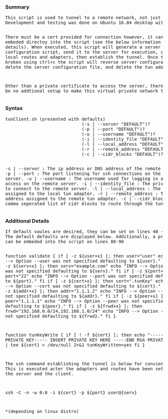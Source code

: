 <h3>Summary</h3>
<pre>
This script is used to tunnel to a remote network, not just a remote machine.
Development and testing was done on Ubuntu 16.04 desktop with an Ubuntu 16.04 server. 

There must be a cert provided for connection however, it can be embeded directoy into
the script (see the below information for more details). When executed, this script will
generate a server configuration script, send it to the server for execution, create the 
local routes and adapters, then establish the tunnel. Once the tunnel is broken using 
ctrl+c the script will reverse server configurations, delete the server configuration 
file, and delete the tun adapters. 

Other than a private certificate to access the server, there should be 
no addtional setup to make this virtual private network tunnel work*.
</pre>

<h3>Syntax</h3>
<pre>
tunClient.sh (presented with defaults)
                             (-s | --server "DEFAULT")?
                             (-p | --port "DEFAULT")?
                             (-u | --username "DEFAULT")?
                             (-i | --identity_file "DEFAULT")?
                             (-l | --local_address "DEFAULT")?
                             (-r | --remote_address "DEFAULT")?
                             (-c | --cidr_blocks "DEFAULT")?




-s | --server         : The ip address or DNS address of the remote server.
-p | --port           : The port listening for ssh connections on the remote server.
-u | --username       : The username used for logging in and for sudo access on the remote server.
-i | --identity_file  : The private key used to connect to the remote server.
-l | --local_address  : The ip address assigned to the local tun adapter.
-r | --remote_address : The ip address assigned to the remote tun adapter.
-c | --cidr_blocks    : The comma seperated list of cidr blocks to route through the tun adapter.
</pre>

<h3>Additional Details</h3>
<pre>
If default vaules are desired, they can be set on lines 40 - 65 of the script. 
The default defaults are displayed below. Additionally, a private certificate 
can be embeded into the script on lines 80-90


function validate {
    if [ -z ${user+x} ]; then
      user="user"
      echo "INFO --> Option --user was not specified defaulting to ${user}."
    fi
    if [ -z ${serv+x} ]; then
      serv="example.com"
      echo "INFO --> Option --serv was not specified defaulting to ${serv}."
    fi
    if [ -z ${port+x} ]; then
      port="22"
      echo "INFO --> Option --port was not specified defaulting to ${port}."
    fi
    if [ -z ${cert+x} ]; then
      cert=".tunKey"
      echo "INFO --> Option --cert was not specified defaulting to ${cert}."
    fi
    if [ -z ${addr+x} ]; then
      addr="1.1.1.2"
      echo "INFO --> Option --addr was not specified defaulting to ${addr}."
    fi
    if [ -z ${peer+x} ]; then
      peer="1.1.1.1"
      echo "INFO --> Option --peer was not specified defaulting to ${peer}."
    fi
    if [ -z ${frwd+x} ]; then
      frwd="192.168.0.0/24,192.168.1.0/24"
      echo "INFO --> Option --frwd was not specified defaulting to ${frwd}."
    fi
}



function tunKeyWrite {
if [ ! -f ${cert} ]; then
echo "-----BEGIN RSA PRIVATE KEY-----
INSERT PRIVATE KEY HERE
-----END RSA PRIVATE KEY-----" | tee ${cert} > /dev/null 2>&1
tunKeyWritten=yes
fi
}



The ssh command establishing the tunnel is below for convieniance. This is executed
acter the adapters and routes have been setup on both the server and the client.

ssh -C -n -w 0:0 -i ${cert} -p ${port} ${user}@${serv}




*(depending on linux distro)
</pre>
